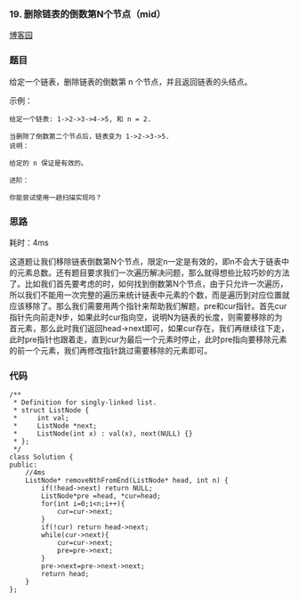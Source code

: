 ### 19. 删除链表的倒数第N个节点（mid）

[博客园](http://www.cnblogs.com/grandyang/p/4447233.html)

### 题目 
给定一个链表，删除链表的倒数第 n 个节点，并且返回链表的头结点。

示例：

	给定一个链表: 1->2->3->4->5, 和 n = 2.
	
	当删除了倒数第二个节点后，链表变为 1->2->3->5.
	说明：
	
	给定的 n 保证是有效的。
	
	进阶：
	
	你能尝试使用一趟扫描实现吗？


### 思路

耗时：4ms

这道题让我们移除链表倒数第N个节点，限定n一定是有效的，即n不会大于链表中的元素总数。还有题目要求我们一次遍历解决问题，那么就得想些比较巧妙的方法了。比如我们首先要考虑的时，如何找到倒数第N个节点，由于只允许一次遍历，所以我们不能用一次完整的遍历来统计链表中元素的个数，而是遍历到对应位置就应该移除了。那么我们需要用两个指针来帮助我们解题，pre和cur指针。首先cur指针先向前走N步，如果此时cur指向空，说明N为链表的长度，则需要移除的为首元素，那么此时我们返回head->next即可，如果cur存在，我们再继续往下走，此时pre指针也跟着走，直到cur为最后一个元素时停止，此时pre指向要移除元素的前一个元素，我们再修改指针跳过需要移除的元素即可。

### 代码

```
/**
 * Definition for singly-linked list.
 * struct ListNode {
 *     int val;
 *     ListNode *next;
 *     ListNode(int x) : val(x), next(NULL) {}
 * };
 */
class Solution {
public:
	//4ms
    ListNode* removeNthFromEnd(ListNode* head, int n) {
        if(!head->next) return NULL;
        ListNode*pre =head, *cur=head;
        for(int i=0;i<n;i++){
            cur=cur->next;
        }
        if(!cur) return head->next;
        while(cur->next){
            cur=cur->next;
            pre=pre->next;
        }
        pre->next=pre->next->next;
        return head;
    }
};

```
